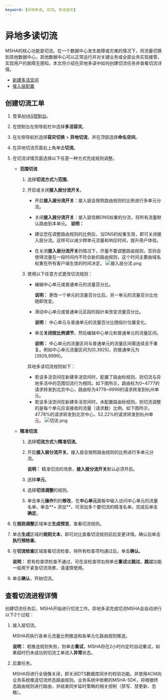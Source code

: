 ```yaml
---
keyword: [异地多读, 切流, 多活容灾]
---
```


# 异地多读切流

MSHA的核心功能是切流。在⼀个数据中心发生故障或灾难的情况下，将流量切换到其他数据中心，其他数据中心可以正常运行并对关键业务或全部业务实现接管，实现用户的故障无感知。本文将介绍在异地多读中如何创建切流任务并查看切流详情。

-   [新建多活空间]()
-   [接入层配置](/cn.zh-CN/多活容灾/用户指南/异地多活配置/接入层配置.md)

## 创建切流工单

1.  登录[AHAS控制台](https://ahas.console.aliyun.com)。

2.  在控制台左侧导航栏中选择**多活容灾**。

3.  在左侧导航栏选择**容灾切换** \> **异地切流**，并在顶部选择**命名空间**。

4.  在异地切流页面右上角单击**切流**。

5.  在切流详情页面选择以下任意一种方式完成规则调整。

    -   **范围切流**
        1.  选择**切流方式**为**范围**。
        2.  开启或关闭**接入层分流开关**。

            -   开启**接入层分流开关**：接入层会按照路由规则的比例进行多单元分流。
            -   关闭**接入层分流开关**：接入层信赖DNS权重的分流，将所有流量默认路由到本单元。
            **说明：**

            -   建议您在调整路由规则的比例后，当DNS的权重生效，即可关闭接入层分流。这样可以减少跨单元流量和响应时间，提升用户体验。
            -   在关闭**接入层分流开关**的情况下，尽量不要调整路由规则，否则会使得流量在一段时间内不符合新的路由规则，这个时间主要由域名权重在所有客户端生效的时间决定。
            ![接入层分流.png](https://static-aliyun-doc.oss-accelerate.aliyuncs.com/assets/img/zh-CN/0318899061/p210655.png)

        3.  使用以下任意方式更改切流规则：

            -   编辑中心单元或普通单元的流量百分比。

                **说明：** 更改一个单元的流量百分比后，另一单元的流量百分比也随即改变。

            -   滑动中心单元或普通单元区段的指针来改变流量百分比。

                **说明：** 中心单元与普通单元的流量百分比随指针位置变化。

            -   单击**关闭按比例调节**，然后编辑中心单元和普通单元的流量区间。

                **说明：** 中心单元的流量区间与普通单元的流量区间需连续且不重复。例如中心单元流量区间为\[0,3925\]，则普通单元为\[3926,9999\]。

            异地多读切流规则如下：

            -   若该多活空间在新建多活空间时，配置了路由标规则，则切流与异地多活中的范围切流行为相同。如下图所示，路由标为0~4777的请求转发到北京中心，路由标为4778~9999的请求转发到杭州单元。
            -   若该多活空间在新建多活空间时，未配置路由标规则，则切流调整的是每个单元应该接收的流量（请求数）比例。如下图所示，47.78%的请求转发到北京中心，52.22%的请求转发到杭州单元。
            ![切流.png](https://static-aliyun-doc.oss-accelerate.aliyuncs.com/assets/img/zh-CN/0318899061/p210680.png)

    -   **精准切流**
        1.  选择**切流方式**为**精准切流**。
        2.  开启**接入层分流开关**。接入层会按照路由规则的比例进行多单元分流。

            **说明：** 精准切流的场景，**接入层分流开关**默认必须开启。

        3.  选择**单元**。
        4.  选择**切流调整**的规则。
        5.  单击单元**操作**列的**修改**，在**中心单元**面板中输入访问中心单元的流量名单，单击**+ 添加**，可添加多个要切流的精准名单。完成后单击**确定**。
6.  在**规则调整**区域单击**生成预览**，查看切流规则。

7.  单击**生成**区域的**规则文本**，即可对比查看切流规则前后变更详情。确认后单击**执行预检查**。

8.  在**切流检查**区域查看切流检查，待所有检查项均通过后，单击**确认**。

    **说明：** 若有检查项检查不通过，可在该检查项右侧单击**重试**或**跳过**。**跳过**功能一般用于紧急切流场景，请谨慎使用。

9.  单击**确认**，开始切流。


## 查看切流进程详情

创建切流任务后，MSHA开始进行切流工作。异地多读完成切流MSHA会自动进行以下2个过程：

1.  接入层切流。

    MSHA将执行各单元流量比例推送和各单元化路由规则推送。

    **说明：** 若推送规则失败，则单击**重试**，MSHA将在2小时内定时自动重试，如果超时仍未成功则切流工单进入**异常**状态。

2.  后置任务。

    MSHA将进行全镜像关闭，即关闭DTS数据库同步的校验功能。并使用ACM向业务系统推送切流终态路由规则。业务系统中依赖的MSHA-SDK，将根据终态路由规则进行路由，并结束同步延时策略的相关控制（禁写、禁更新、忽略）。


